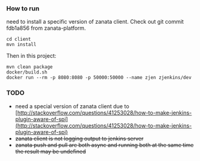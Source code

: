### How to run
need to install a specific version of zanata client. 
Check out git commit fdb1a856 from zanata-platform.
```
cd client
mvn install
```
Then in this project:

```
mvn clean package
docker/build.sh
docker run --rm -p 8080:8080 -p 50000:50000 --name zjen zjenkins/dev 
```

### TODO

- need a special version of zanata client due to [http://stackoverflow.com/questions/41253028/how-to-make-jenkins-plugin-aware-of-spi](http://stackoverflow.com/questions/41253028/how-to-make-jenkins-plugin-aware-of-spi)
- ~~zanata client is not logging output to jenkins server~~
- ~~zanata push and pull are both async and running both at the same time the result may be undefined~~
